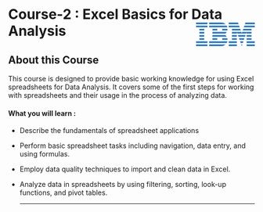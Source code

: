 # Course-2 : Excel Basics for Data Analysis <img src="misc/IBM_logo.svg" align="right" width="120" />

## About this Course
This course is designed to provide basic working knowledge for using Excel spreadsheets for Data Analysis. It covers some of the first steps for working with spreadsheets and their usage in the process of analyzing data.  
  
#### What you will learn : 
  
- Describe the fundamentals of spreadsheet applications 

- Perform basic spreadsheet tasks including navigation, data entry, and using formulas.

- Employ data quality techniques to import and clean data in Excel.

- Analyze data in spreadsheets by using filtering, sorting, look-up functions, and pivot tables.
  
  ---
